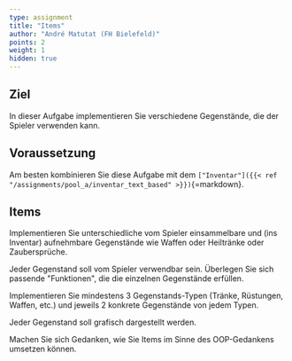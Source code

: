 ```yaml
---
type: assignment
title: "Items"
author: "André Matutat (FH Bielefeld)"
points: 2
weight: 1
hidden: true
---
```


## Ziel

In dieser Aufgabe implementieren Sie verschiedene Gegenstände, die der Spieler verwenden kann.

## Voraussetzung

Am besten kombinieren Sie diese Aufgabe mit dem `["Inventar"]({{< ref "/assignments/pool_a/inventar_text_based" >}})`{=markdown}.

## Items

Implementieren Sie unterschiedliche vom Spieler einsammelbare und (ins Inventar) aufnehmbare Gegenstände wie Waffen oder Heiltränke oder Zaubersprüche.

Jeder Gegenstand soll vom Spieler verwendbar sein. Überlegen Sie sich passende "Funktionen", die die einzelnen Gegenstände erfüllen.

Implementieren Sie mindestens 3 Gegenstands-Typen (Tränke, Rüstungen, Waffen, etc.) und jeweils 2 konkrete Gegenstände von jedem Typen.

Jeder Gegenstand soll grafisch dargestellt werden.

Machen Sie sich Gedanken, wie Sie Items im Sinne des OOP-Gedankens umsetzen können.
